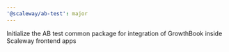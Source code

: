 ```yaml
---
'@scaleway/ab-test': major
---
```


Initialize the AB test common package for integration of GrowthBook inside Scaleway frontend apps
